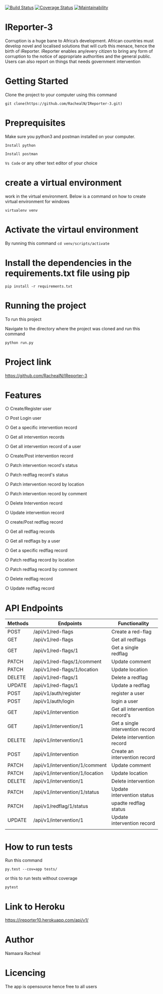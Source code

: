 [![Build Status](https://travis-ci.org/RachealN/IReporter-3.svg?branch=develop)](https://travis-ci.org/RachealN/IReporter-3)
[![Coverage Status](https://coveralls.io/repos/github/RachealN/IReporter-3/badge.svg?branch=develop)](https://coveralls.io/github/RachealN/IReporter-3?branch=develop)
[![Maintainability](https://api.codeclimate.com/v1/badges/9af5ddd03ddedb899317/maintainability)](https://codeclimate.com/github/RachealN/IReporter-3/maintainability)

# IReporter-3

Corruption is a huge bane to Africa’s development. African countries must develop novel and localised solutions that will curb this menace, hence the birth of iReporter. iReporter enables any/every citizen to bring any form of corruption to the notice of appropriate authorities and the general public. Users can also report on things that needs government intervention

# Getting Started

Clone the project to your computer using this command

```git clone(https://github.com/RachealN/IReporter-3.git)```

# Preprequisites
Make sure you python3 and postman installed on your computer.

```Install python```

```Install postman```

```Vs Code```   or any other text editor of your choice

# create a virtual environment
work in the virtual environment. Below is a command on how to create virtual environment for windows

```virtualenv venv ```

# Activate the virtaul environment 
By running this command 
```cd venv/scripts/activate```

# Install the dependencies in the requirements.txt file using pip
```pip install -r requirements.txt```

# Running the project

To run this project

Navigate to the directory where the project was cloned and run this command

```python run.py```

# Project link

https://github.com/RachealN/IReporter-3

# Features

○	Create/Register user

○	Post Login user

○	Get a specific intervention record

○	Get all intervention records

○	Get all intervention record of a user

○	Create/Post intervention record

○	Patch intervention record's status

○	Patch redflag record's status

○	Patch intervention record by location

○	Patch intervention record by comment

○	Delete Intervention record

○	Update intervention record

○	create/Post redflag record

○	Get all redflag records

○	Get all redflags by a user

○	Get a specific redflag record

○	Patch redflag record by location

○	Patch redflag record by comment

○	Delete redflag record

○	Update redflag record





# API Endpoints

| Methods | Endpoints           |Functionality|
----------|---------------------|-------------------------------|
|  POST| /api/v1/red-flags   |  Create a red-flag            ||          
|  GET | /api/v1/red-flags    |  Get all redflags            ||          
   GET | /api/v1/red-flags/1    | Get a single redflag        | |          
|  PATCH  | /api/v1/red-flags/1/comment    |  Update comment   | |           
|  PATCH  | /api/v1/red-flags/1/location    |  Update location | |           
|  DELETE  |/api/v1/red-flags/1   |  Delete a redflag          | |   
|  UPDATE  |/api/v1/red-flags/1   |  Update a redflag          | |          
|  POST  |/api/v1/auth/register   |  register a user |              ||           
|  POST  |/api/v1/auth/login   | login a user |                     ||            
|  GET  |/api/v1/intervention    |  Get all intervention record's |                    ||           
|  GET  |/api/v1/intervention/1   |  Get a single intervention record |              | |            
|  DELETE  |/api/v1/intervention/1   |  Delete intervention record |               |
|  POST| /api/v1/intervention    |  Create an intervention record           ||                 
|  PATCH  | /api/v1/intervention/1/comment    |  Update comment   | |           
|  PATCH  | /api/v1/intervention/1/location    |  Update location | |           
|  DELETE  |/api/v1/intervention/1   |  Delete intervention         | |           
|  PATCH  |/api/v1/intervention/1/status   |  Update intervention status |              ||           
|  PATCH  |/api/v1/redflag/1/status   | upadte redflag status |                     ||            
|  UPDATE  |/api/v1/intervention/1   |  Update intervention record |                    ||           
|               |
 

# How to run tests

Run this command

```py.test --cov=app tests/```

or this to run tests without coverage

```pytest```

# Link to Heroku

https://ireporter10.herokuapp.com/api/v1/



# Author

Namaara Racheal

# Licencing

The app is opensource hence free to all users



